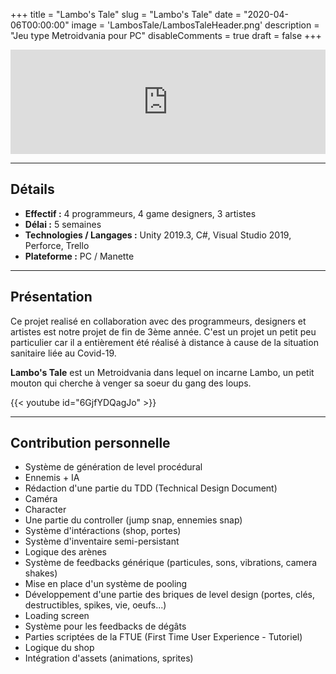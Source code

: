 +++
title = "Lambo's Tale"
slug = "Lambo's Tale"
date = "2020-04-06T00:00:00"
image = 'LambosTale/LambosTaleHeader.png'
description = "Jeu type Metroidvania pour PC"
disableComments = true
draft = false
+++

<div style="display: flex; justify-content: center;">
    <iframe frameborder="0" src="https://itch.io/embed/760286?dark=true" width="552" height="167">
        <a href="https://cfazilleau.itch.io/lambos-tale">
            Lambo's Tale by cfazilleau
        </a>
    </iframe>
</div>

---

## Détails
- **Effectif :** 4 programmeurs, 4 game designers, 3 artistes
- **Délai :** 5 semaines
- **Technologies / Langages :** Unity 2019.3, C#, Visual Studio 2019, Perforce, Trello
- **Plateforme :** PC / Manette

---

## Présentation

Ce projet realisé en collaboration avec des programmeurs, designers et artistes est notre projet de fin de 3ème année.
C'est un projet un petit peu particulier car il a entièrement été réalisé à distance à cause de la situation sanitaire liée au Covid-19.

**Lambo's Tale** est un Metroidvania dans lequel on incarne Lambo, un petit mouton qui cherche à venger sa soeur du gang des loups.

{{< youtube id="6GjfYDQagJo" >}}

---

## Contribution personnelle

- Système de génération de level procédural
- Ennemis + IA
- Rédaction d'une partie du TDD (Technical Design Document)
- Caméra
- Character
- Une partie du controller (jump snap, ennemies snap)
- Système d'intéractions (shop, portes)
- Système d'inventaire semi-persistant
- Logique des arènes
- Système de feedbacks générique (particules, sons, vibrations, camera shakes)
- Mise en place d'un système de pooling
- Développement d'une partie des briques de level design (portes, clés, destructibles, spikes, vie, oeufs...)
- Loading screen
- Système pour les feedbacks de dégâts
- Parties scriptées de la FTUE (First Time User Experience - Tutoriel)
- Logique du shop
- Intégration d'assets (animations, sprites)